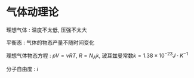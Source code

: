 <!--
  vi: ft=pandoc.markdown
-->

# 气体动理论

理想气体
: 温度不太低, 压强不太大

平衡态
: 气体的物态产量不随时间变化

理想气体物态方程
: $pV = \nu RT$, $R =N_A k$, 玻耳兹曼常数$k = 1.38 \times 10^{-23} J \cdot K^{-1}$

分子自由度
: $i$
